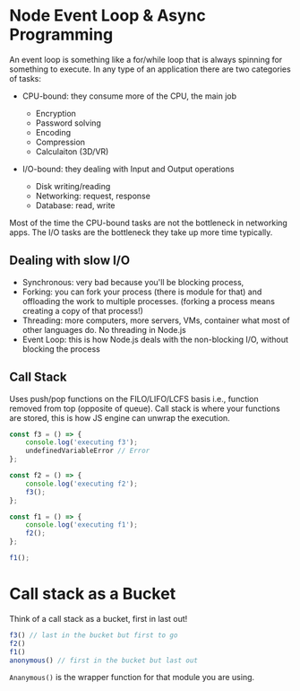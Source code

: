 # Node Event Loop & Async Programming

An event loop is something like a for/while loop that is always spinning for something to execute. In any type of an application there are two categories of tasks:

* CPU-bound: they consume more of the CPU, the main job 
    + Encryption
    + Password solving
    + Encoding
    + Compression 
    + Calculaiton (3D/VR)

* I/O-bound: they dealing with Input and Output operations
    + Disk writing/reading
    + Networking: request, response
    + Database: read, write

Most of the time the CPU-bound tasks are not the bottleneck in networking apps. The I/O tasks are the bottleneck they take up more time typically. 

## Dealing with slow I/O

* Synchronous: very bad because you'll be blocking process, 
* Forking: you can fork your process (there is module for that) and offloading the work to multiple processes. (forking a process means creating a copy of that process!)
* Threading: more computers, more servers, VMs, container what most of other languages do. No threading in Node.js
* Event Loop: this is how Node.js deals with the non-blocking I/O, without blocking the process

## Call Stack

Uses push/pop functions on the FILO/LIFO/LCFS basis i.e., function removed from top (opposite of queue). Call stack is where your functions are stored, this is how JS engine can unwrap the execution. 

```js
const f3 = () => {
    console.log('executing f3');
    undefinedVariableError // Error
};

const f2 = () => {
    console.log('executing f2');
    f3();
};

const f1 = () => {
    console.log('executing f1');
    f2();
};

f1();

``` 

# Call stack as a Bucket

Think of a call stack as a bucket, first in last out!

```js
f3() // last in the bucket but first to go
f2()
f1()
anonymous() // first in the bucket but last out
```

`Ananymous()` is the wrapper function for that module you are using.
